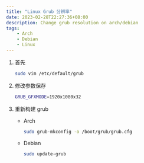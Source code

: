 ```yaml
---
title: "Linux Grub 分辨率"
date: 2023-02-28T22:27:36+08:00
description: Change grub resolution on arch/debian
tags:
    - Arch
    - Debian
    - Linux
---
```



1. 首先

   ```bash
   sudo vim /etc/default/grub
   ```
2. 修改参数保存

   ```bash
   GRUB_GFXMODE=1920x1080x32
   ```
3. 重新构建 grub
   - Arch

     ```bash
     sudo grub-mkconfig -o /boot/grub/grub.cfg
     ```
   - Debian

     ```bash
     sudo update-grub
     ```



